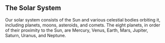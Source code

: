 ## The Solar System

Our solar system consists of the Sun and various celestial bodies orbiting it, including planets, moons, asteroids, and comets. The eight planets, in order of their proximity to the Sun, are Mercury, Venus, Earth, Mars, Jupiter, Saturn, Uranus, and Neptune.
